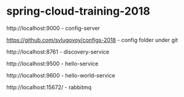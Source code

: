 # spring-cloud-training-2018

http://localhost:9000 - config-server

https://github.com/svlugovoy/configs-2018 - config folder under git

http://localhost:8761 - discovery-service

http://localhost:9500 - hello-service

http://localhost:9600 - hello-world-service


http://localhost:15672/ - rabbitmq

